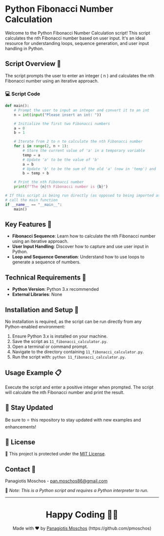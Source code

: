 # Python Fibonacci Number Calculation

Welcome to the Python Fibonacci Number Calculation script! This script calculates the nth Fibonacci number based on user input. It's an ideal resource for understanding loops, sequence generation, and user input handling in Python.

## Script Overview 📘

The script prompts the user to enter an integer \( n \) and calculates the nth Fibonacci number using an iterative approach.

### :computer: Script Code

```python
def main():
    # Prompt the user to input an integer and convert it to an int
    n = int(input("Please insert an int: "))

    # Initialize the first two Fibonacci numbers
    a = 0
    b = 1

    # Iterate from 2 to n to calculate the nth Fibonacci number
    for i in range(2, n + 1):
        # Store the current value of 'a' in a temporary variable
        temp = a
        # Update 'a' to be the value of 'b'
        a = b
        # Update 'b' to be the sum of the old 'a' (now in 'temp') and 'b'
        b = temp + b

    # Print the nth Fibonacci number
    print(f"The {n}th Fibonacci number is {b}")

# If this script is being run directly (as opposed to being imported as a module),
# call the main function
if __name__ == "__main__":
    main()
```

## Key Features 🌟

- **Fibonacci Sequence**: Learn how to calculate the nth Fibonacci number using an iterative approach.
- **User Input Handling**: Discover how to capture and use user input in Python.
- **Loop and Sequence Generation**: Understand how to use loops to generate a sequence of numbers.

## Technical Requirements 🔧

- **Python Version**: Python 3.x recommended
- **External Libraries**: None

## Installation and Setup 🚀

No installation is required, as the script can be run directly from any Python-enabled environment:

1. Ensure Python 3.x is installed on your machine.
2. Save the script as `11_fibonacci_calculator.py`.
3. Open a terminal or command prompt.
4. Navigate to the directory containing `11_fibonacci_calculator.py`.
5. Run the script with: `python 11_fibonacci_calculator.py`.

## Usage Example 📋

Execute the script and enter a positive integer when prompted. The script will calculate the nth Fibonacci number and print the result.

## 📢 Stay Updated

Be sure to ⭐ this repository to stay updated with new examples and enhancements!

## 📄 License
🔐 This project is protected under the [MIT License](https://mit-license.org/).


## Contact 📧
Panagiotis Moschos - pan.moschos86@gmail.com

🔗 *Note: This is a Python script and requires a Python interpreter to run.*

---
<h1 align=center>Happy Coding 👨‍💻 </h1>

<p align="center">
  Made with ❤️ by 
  <a href="https://www.linkedin.com/in/panagiotis-moschos" target="_blank">
  Panagiotis Moschos</a> (https://github.com/pmoschos)
</p>
